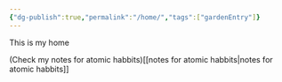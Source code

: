 ```yaml
---
{"dg-publish":true,"permalink":"/home/","tags":["gardenEntry"]}
---
```



This is my home

(Check my notes for atomic habbits)[[notes for atomic habbits\|notes for atomic habbits]]


